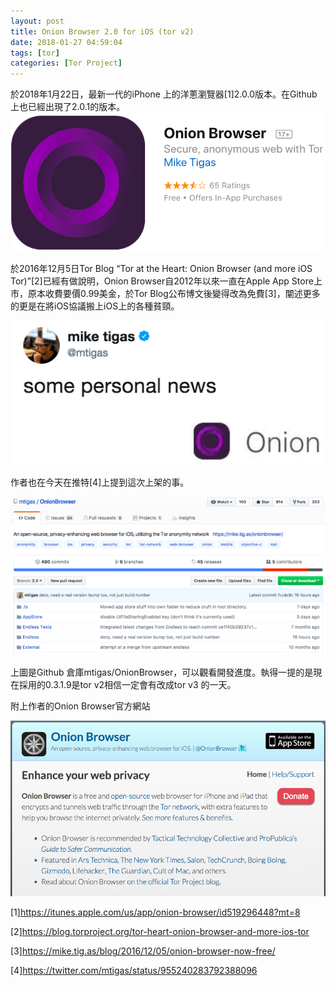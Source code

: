 ```yaml
---
layout: post
title: Onion Browser 2.0 for iOS (tor v2)
date: 2018-01-27 04:59:04
tags: [tor]
categories: [Tor Project]
---
```

於2018年1月22日，最新一代的iPhone 上的洋蔥瀏覽器[1]2.0.0版本。在Github上也已經出現了2.0.1的版本。
![](/image/tor21.png)

<!-- more --> 

於2016年12月5日Tor Blog “Tor at the Heart: Onion Browser (and more iOS Tor)”[2]已經有做說明，Onion Browser自2012年以來一直在Apple App Store上市，原本收費要價0.99美金，於Tor Blog公布博文後變得改為免費[3]，闡述更多的更是在將iOS協議搬上iOS上的各種貧頸。

![](/image/tor22.png)

作者也在今天在推特[4]上提到這次上架的事。

![](/image/tor23.png)

上圖是Github 倉庫mtigas/OnionBrowser，可以觀看開發進度。執得一提的是現在採用的0.3.1.9是tor v2相信一定會有改成tor v3 的一天。

附上作者的Onion Browser官方網站

![](/image/tor24.png)

[1]https://itunes.apple.com/us/app/onion-browser/id519296448?mt=8

[2]https://blog.torproject.org/tor-heart-onion-browser-and-more-ios-tor

[3]https://mike.tig.as/blog/2016/12/05/onion-browser-now-free/

[4]https://twitter.com/mtigas/status/955240283792388096
